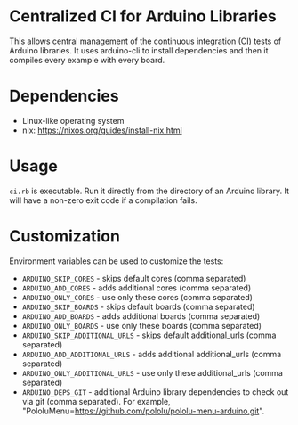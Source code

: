 # Centralized CI for Arduino Libraries

This allows central management of the continuous integration (CI) tests of Arduino libraries. It uses arduino-cli to install dependencies and then it compiles every example with every board.

# Dependencies

* Linux-like operating system
* nix: https://nixos.org/guides/install-nix.html

# Usage

`ci.rb` is executable. Run it directly from the directory of an Arduino library. It will have a non-zero exit code if a compilation fails.

# Customization

Environment variables can be used to customize the tests:

* `ARDUINO_SKIP_CORES` - skips default cores (comma separated)
* `ARDUINO_ADD_CORES` -  adds additional cores (comma separated)
* `ARDUINO_ONLY_CORES` -  use only these cores (comma separated)
* `ARDUINO_SKIP_BOARDS` - skips default boards (comma separated)
* `ARDUINO_ADD_BOARDS` -  adds additional boards (comma separated)
* `ARDUINO_ONLY_BOARDS` -  use only these boards (comma separated)
* `ARDUINO_SKIP_ADDITIONAL_URLS` - skips default additional_urls (comma separated)
* `ARDUINO_ADD_ADDITIONAL_URLS` -  adds additional additional_urls (comma separated)
* `ARDUINO_ONLY_ADDITIONAL_URLS` -  use only these additional_urls (comma separated)
* `ARDUINO_DEPS_GIT` -  additional Arduino library dependencies to check out via git (comma separated). For example, "PololuMenu=https://github.com/pololu/pololu-menu-arduino.git".
